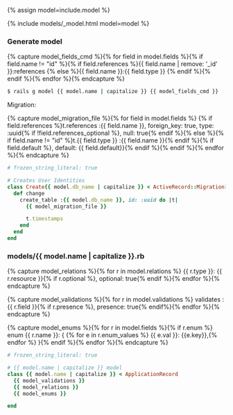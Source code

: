 
{% assign model=include.model %}

{% include models/_model.html model=model %}

### Generate model

{% capture model_fields_cmd %}{% for field in model.fields %}{% if field.name != "id" %}{% if field.references %}{{ field.name | remove: '_id' }}:references {% else %}{{ field.name }}:{{ field.type }} {% endif %}{% endif %}{% endfor %}{% endcapture %}

```bash
$ rails g model {{ model.name | capitalize }} {{ model_fields_cmd }}
```

Migration:

{% capture model_migration_file %}{% for field in model.fields %}
      {% if field.references %}t.references :{{ field.name }}, foreign_key: true, type: :uuid{% if !field.references_optional %}, null: true{% endif %}{% else %}{% if field.name != "id" %}t.{{ field.type }} :{{ field.name }}{% endif %}{% if field.default %}, default: {{ field.default}}{% endif %}{% endif %}{% endfor %}{% endcapture %}

```ruby
# frozen_string_literal: true

# Creates User Identities
class Create{{ model.db_name | capitalize }} < ActiveRecord::Migration[6.0]
  def change
    create_table :{{ model.db_name }}, id: :uuid do |t|
      {{ model_migration_file }}

      t.timestamps
    end
  end
end
```

### models/{{ model.name | capitalize }}.rb

{% capture model_relations %}{% for r in model.relations %}
  {{ r.type }}: {{ r.resource }}{% if r.optional %}, optional: true{% endif %}{% endfor %}{% endcapture %}

{% capture model_validations %}{% for r in model.validations %}
  validates :{{ r.field }}{% if r.presence %}, presence: true{% endif%}{% endfor %}{% endcapture %}

{% capture model_enums %}{% for r in model.fields %}{% if r.enum %}
  enum {{ r.name }}: { {% for e in r.enum_values %}
    {{ e.val }}: {{e.key}},{% endfor %}
  }{% endif %}{% endfor %}{% endcapture %}

```ruby
# frozen_string_literal: true

# {{ model.name | capitalize }} model
class {{ model.name | capitalize }} < ApplicationRecord
  {{ model_validations }}
  {{ model_relations }}
  {{ model_enums }}

end
```
